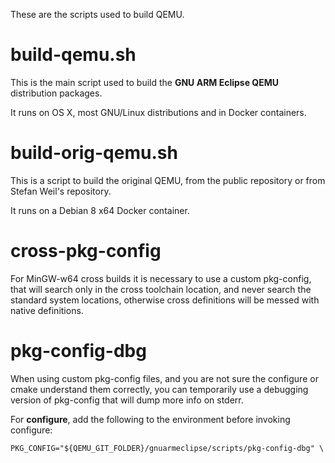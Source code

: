 These are the scripts used to build QEMU.

# build-qemu.sh

This is the main script used to build the **GNU ARM Eclipse QEMU** distribution packages.

It runs on OS X, most GNU/Linux distributions and in Docker containers.

# build-orig-qemu.sh

This is a script to build the original QEMU, from the public repository or from Stefan Weil's repository.

It runs on a Debian 8 x64 Docker container.

# cross-pkg-config

For MinGW-w64 cross builds it is necessary to use a custom pkg-config, that will search only in the cross toolchain location, and never search the standard system locations, otherwise cross definitions will be messed with native definitions.

# pkg-config-dbg 

When using custom pkg-config files, and you are not sure the configure or cmake understand them correctly, you can temporarily use a debugging version of pkg-config that will dump more info on stderr.

For **configure**, add the following to the environment before invoking configure:

	PKG_CONFIG="${QEMU_GIT_FOLDER}/gnuarmeclipse/scripts/pkg-config-dbg" \


